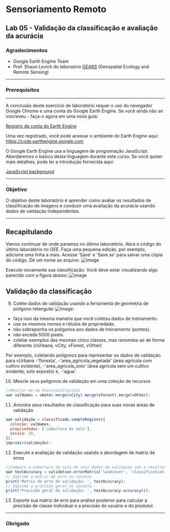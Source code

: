 # Sensoriamento Remoto
Lab 05 - Validação da classificação e avaliação da acurácia
--------------

### Agradecimentos
- Google Earth Engine Team
- Prof. Shaun Levick do laboraório [GEARS](https://www.gears-lab.com)  (Geospatial Ecology and Remote Sensing) 

------

### Prerequisitos
-------------
A conclusão deste exercício de laboratório requer o uso do navegador Google Chrome e uma conta do Google Earth Engine. Se você ainda não se inscreveu - faça-o agora em uma nova guia:

[Registro da conta do Earth Engine](https://signup.earthengine.google.com/)

Uma vez registrado, você pode acessar o ambiente do Earth Engine aqui: https://code.earthengine.google.com

O Google Earth Engine usa a linguagem de programação JavaScript. Abordaremos o básico desta linguagem durante este curso. Se você quiser mais detalhes, pode ler a introdução fornecida aqui:

[JavaScript background](https://developers.google.com/earth-engine/tutorials/tutorials)

------------------------------------------------------------------------
### Objetivo

O objetivo deste laboratório é aprender como avaliar os resultados de classificação de imagens e conduzir uma avaliação da acurácia usando dados de validação independentes.

----------

## Recapitulando
Vamos continuar de onde paramos no último laboratório.
Abra o código do último laboratório no GEE. Faça uma pequena edição, por exemplo, adicione uma linha a mais. Acesse 'Save' e 'Save as' para salvar uma cópia do código. Dê um nome ao arquivo.
![image](https://user-images.githubusercontent.com/41900626/175935827-bdb54136-6de9-4357-a197-9b1160a7ee2e.png)

Execute novamente sua classificação. Você deve estar visualizando algo parecido com a figura abaixo:
![image](https://user-images.githubusercontent.com/41900626/175936358-28294555-d2b7-4d7c-ae41-6ac0b0d378fe.png)


## Validação da classificação

9. Colete dados de validação usando a ferramenta de geometria de polígono retangular ![image](https://user-images.githubusercontent.com/41900626/175937417-b8d465e1-d5af-48e2-b5ba-958bd98e2e09.png):
  - faça isso da mesma maneira que você coletou dados de treinamento.
  - use os mesmos nomes e rótulos de propriedade.
  - não sobreponha os polígonos aos dados de treinamento (pontos).
  - não exceda 5000 pixels.
  - coletar exemplos das mesmas cinco classes, mas renomeia-as de forma diferente (vUrbana, vCity, vForest, vOther)

Por exemplo, coletando poligonos para representar os dados de validação para vUrbana
  -'floresta', -'area_agricola_vegetada' (área agrícola com cultivo evidente), -'area_agricola_solo' (área agrícola sem um cultivo evidente; solo exposto) e, -'agua'.

10. Mescle seus polígonos de validação em uma coleção de recursos

```JavaScript
//Mesclar em um FeatureCollection
var valNames = vWater.merge(vCity).merge(vForest).merge(vOther);
```

11. Amostra seus resultados de classificação para suas novas áreas de validação

```JavaScript
var validação = classificado.sampleRegions({
  coleção: valNames,
  propriedades: ['cobertura do solo'],
  escala: 30,
});
imprimir(validação);
```

12. Execute a avaliação de validação usando a abordagem de matriz de erros

```JavaScript
//Compara a cobertura do solo de seus dados de validação com o resultado da classificação
var testAccuracy = validation.errorMatrix('landcover', 'classification');
// Imprime a matriz de erro no console
print('Matriz de erro de validação: ', testAccuracy);
// Imprime a precisão geral no console
print('Precisão geral da validação: ', testAccuracy.accuracy());
```
13. Exporte sua matriz de erro para análise posterior para calcular a precisão de classe individual e a precisão do usuário e do produtor.

-------
### Obrigado
